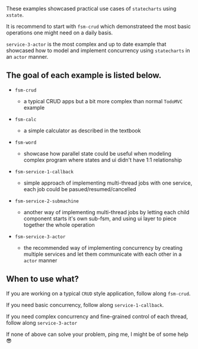 
These examples showcased practical use cases of `statecharts` using `xstate`.

It is recommend to start with `fsm-crud` which demonstrateed the most basic operations one might need on a daily basis.

`service-3-actor` is the most complex and up to date example that showcased how to model and implement concurrency using `statecharts` in an `actor` manner.

## The goal of each example is listed below.

- `fsm-crud`
	- a typical CRUD apps but a bit more complex than normal `TodoMVC` example

- `fsm-calc`
	- a simple calculator as described in the textbook

- `fsm-word`
	- showcase how parallel state could be useful when modeling complex program where states and ui didn't have 1:1 relationship

- `fsm-service-1-callback`
	- simple approach of implementing multi-thread jobs with one service, each job could be pasued/resumed/cancelled

- `fsm-service-2-submachine`
	- another way of implementing multi-thread jobs by letting each child component starts it's own sub-fsm, and using ui layer to piece together the whole operation

- `fsm-service-3-actor`
	- the recommended way of implementing concurrency by creating multiple services and let them communicate with each other in a `actor` manner

## When to use what?

If you are working on a typical `CRUD` style application, follow along `fsm-crud`.

If you need basic concurrency, follow along `service-1-callback`.

If you need complex concurrency and fine-grained control of each thread, follow along `service-3-actor`

If none of above can solve your problem, ping me, I might be of some help 😎
